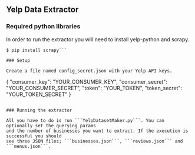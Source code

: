 ## Yelp Data Extractor

### Required python libraries

In order to run the extractor you will need to install yelp-python and scrapy.

```$ pip install yelp
$ pip install scrapy```

### Setup

Create a file named config_secret.json with your Yelp API keys.

```
{
    "consumer_key": "YOUR_CONSUMER_KEY",
    "consumer_secret": "YOUR_CONSUMER_SECRET",
    "token": "YOUR_TOKEN",
    "token_secret": "YOUR_TOKEN_SECRET"
}
```

### Running the extractor

All you have to do is run ```YelpDatasetMaker.py```. You can optionally set the querying params 
and the number of businesses you want to extract. If the execution is successful you should
see three JSON files; ```businesses.json```, ```reviews.json``` and ```menus.json```.
